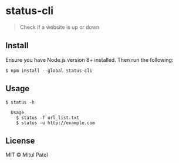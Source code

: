 # status-cli

> Check if a website is up or down

## Install

Ensure you have Node.js version 8+ installed. Then run the following:
```
$ npm install --global status-cli
```

## Usage

```
$ status -h

  Usage
    $ status -f url_list.txt
    $ status -u http://example.com
```

## License

MIT © Mitul Patel
